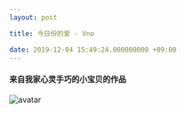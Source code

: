 ```yaml
---
layout: post

title: 今日份的爱 - Vno

date: 2019-12-04 15:49:24.000000000 +09:00
---
```


#### 来自我家心灵手巧的小宝贝的作品

![avatar](https://xwqlovezyn.github.io/master/assets/images/mobile.jpg)
